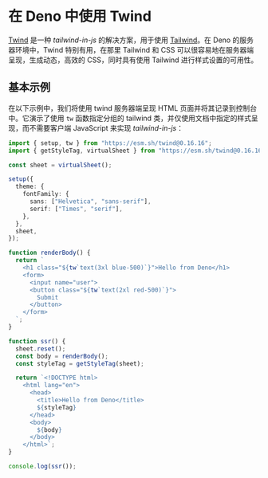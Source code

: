 # 在 Deno 中使用 Twind

[Twind](https://twind.dev/) 是一种 _tailwind-in-js_ 的解决方案，用于使用
[Tailwind](https://tailwindcss.com/)。在 Deno 的服务器环境中，Twind
特别有用，在那里 Tailwind 和 CSS 可以很容易地在服务器端呈现，生成动态，高效的
CSS，同时具有使用 Tailwind 进行样式设置的可用性。

## 基本示例

在以下示例中，我们将使用 twind 服务器端呈现 HTML
页面并将其记录到控制台中。它演示了使用 `tw` 函数指定分组的 tailwind
类，并仅使用文档中指定的样式呈现，而不需要客户端 JavaScript 来实现
_tailwind-in-js_：

```ts
import { setup, tw } from "https://esm.sh/twind@0.16.16";
import { getStyleTag, virtualSheet } from "https://esm.sh/twind@0.16.16/sheets";

const sheet = virtualSheet();

setup({
  theme: {
    fontFamily: {
      sans: ["Helvetica", "sans-serif"],
      serif: ["Times", "serif"],
    },
  },
  sheet,
});

function renderBody() {
  return `
    <h1 class="${tw`text(3xl blue-500)`}">Hello from Deno</h1>
    <form>
      <input name="user">
      <button class="${tw`text(2xl red-500)`}">
        Submit
      </button>
    </form>
  `;
}

function ssr() {
  sheet.reset();
  const body = renderBody();
  const styleTag = getStyleTag(sheet);

  return `<!DOCTYPE html>
    <html lang="en">
      <head>
        <title>Hello from Deno</title>
        ${styleTag}
      </head>
      <body>
        ${body}
      </body>
    </html>`;
}

console.log(ssr());
```
